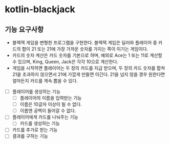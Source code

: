 # kotlin-blackjack

## 기능 요구사항

- 블랙잭 게임을 변형한 프로그램을 구현한다. 블랙잭 게임은 딜러와 플레이어 중 카드의 합이 21 또는 21에 가장 가까운 숫자를 가지는 쪽이 이기는 게임이다.
- 카드의 숫자 계산은 카드 숫자를 기본으로 하며, 예외로 Ace는 1 또는 11로 계산할 수 있으며, King, Queen, Jack은 각각 10으로 계산한다.
- 게임을 시작하면 플레이어는 두 장의 카드를 지급 받으며, 두 장의 카드 숫자를 합쳐 21을 초과하지 않으면서 21에 가깝게 만들면 이긴다. 21을 넘지 않을 경우 원한다면 얼마든지 카드를 계속 뽑을 수 있다.

- [ ] 플레이어를 생성하는 기능
    - [ ] 플레이어의 이름을 입력받는 기능
    - [ ] 이름은 10글자 이상이 될 수 없다.
    - [ ] 이름엔 공백이 들어갈 수 없다.
- [ ] 플레이어에게 카드를 나눠주는 기능
    - [ ] 카드를 생성하는 기능
- [ ] 카드를 추가로 받는 기능
- [ ] 결과를 구하는 기능